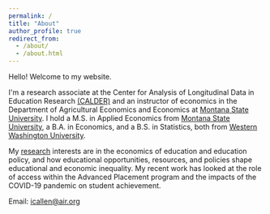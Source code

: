 ```yaml
---
permalink: /
title: "About"
author_profile: true
redirect_from: 
  - /about/
  - /about.html
---
```


Hello! Welcome to my website.

I'm a research associate at the Center for Analysis of Longitudinal Data in Education Research [(CALDER)](https://caldercenter.org/) and an instructor of economics in the Department of Agricultural Economics and Economics at [Montana State University](https://www.montana.edu/econ/). I hold a M.S. in Applied Economics from [Montana State University](https://www.montana.edu/), a B.A. in Economics, and a B.S. in Statistics, both from [Western Washington University](https://www.wwu.edu/). 

My [research](/research/) interests are in the economics of education and education policy, and how educational opportunities, resources, and policies shape educational and economic inequality. My recent work has looked at the role of access within the Advanced Placement program and the impacts of the COVID-19 pandemic on student achievement. 

Email: [icallen@air.org](mailto:icallen@air.org)
